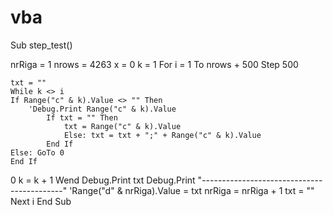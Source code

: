 # vba
Sub step_test()

nrRiga = 1
nrows = 4263
x = 0
k = 1
For i = 1 To nrows + 500 Step 500

    txt = ""
    While k <> i
    If Range("c" & k).Value <> "" Then
        'Debug.Print Range("c" & k).Value
            If txt = "" Then
                txt = Range("c" & k).Value
                Else: txt = txt + ";" + Range("c" & k).Value
            End If
    Else: GoTo 0
    End If
0
        k = k + 1
    Wend
    Debug.Print txt
    Debug.Print "-------------------------------------------"
    'Range("d" & nrRiga).Value = txt
    nrRiga = nrRiga + 1
    txt = ""
Next i
End Sub
